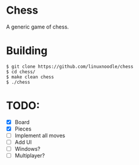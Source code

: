 # Chess
A generic game of chess.
# Building
```
$ git clone https://github.com/linuxnoodle/chess
$ cd chess/
$ make clean chess
$ ./chess
```
# TODO:
- [X] Board
- [X] Pieces
- [ ] Implement all moves
- [ ] Add UI
- [ ] Windows?
- [ ] Multiplayer?
